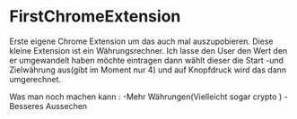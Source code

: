 # FirstChromeExtension
Erste eigene Chrome Extension um das auch mal auszupobieren.
Diese kleine Extension ist ein Währungsrechner. 
Ich lasse den User den Wert den er umgewandelt haben möchte 
eintragen dann wählt dieser die Start -und Zielwährung aus(gibt im Moment nur 4) 
und auf Knopfdruck wird das dann umgerechnet.


Was man noch machen kann :
-Mehr Währungen(Vielleicht sogar crypto )
-Besseres Aussechen
